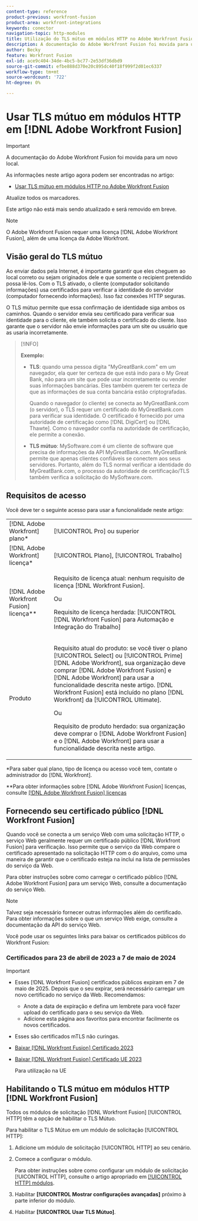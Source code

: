```yaml
---
content-type: reference
product-previous: workfront-fusion
product-area: workfront-integrations
keywords: conector
navigation-topic: http-modules
title: Utilização do TLS mútuo em módulos HTTP no Adobe Workfront Fusion
description: A documentação do Adobe Workfront Fusion foi movida para um novo local. Este artigo foi descontinuado, mas contém um link para o novo artigo que aborda essa funcionalidade.
author: Becky
feature: Workfront Fusion
exl-id: ace9c404-34de-4bc5-bc77-2e53df36dbd9
source-git-commit: efbe888d370e20c895dc40f18f999f2d01ec6337
workflow-type: tm+mt
source-wordcount: '722'
ht-degree: 0%

---
```


# Usar TLS mútuo em módulos HTTP em [!DNL Adobe Workfront Fusion]

>[!IMPORTANT]
>
>A documentação do Adobe Workfront Fusion foi movida para um novo local.
>
>As informações neste artigo agora podem ser encontradas no artigo:
>
>* [Usar TLS mútuo em módulos HTTP no Adobe Workfront Fusion](https://experienceleague.adobe.com/docs/workfront-fusion/using/references/apps-and-their-modules/universal-connectors/use-mtls-in-http-modules.html)
>
>Atualize todos os marcadores.
>
>Este artigo não está mais sendo atualizado e será removido em breve.

>[!NOTE]
>
>O Adobe Workfront Fusion requer uma licença [!DNL Adobe Workfront Fusion], além de uma licença da Adobe Workfront.

## Visão geral do TLS mútuo

Ao enviar dados pela Internet, é importante garantir que eles cheguem ao local correto ou sejam originados dele e que somente o recipient pretendido possa lê-los. Com o TLS ativado, o cliente (computador solicitando informações) usa certificados para verificar a identidade do servidor (computador fornecendo informações). Isso faz conexões HTTP seguras.

O TLS mútuo permite que essa confirmação de identidade siga ambos os caminhos. Quando o servidor envia seu certificado para verificar sua identidade para o cliente, ele também solicita o certificado do cliente. Isso garante que o servidor não envie informações para um site ou usuário que as usaria incorretamente.

>[!INFO]
>
>**Exemplo:**
>
>* **TLS**: quando uma pessoa digita &quot;MyGreatBank.com&quot; em um navegador, ela quer ter certeza de que está indo para o My Great Bank, não para um site que pode usar incorretamente ou vender suas informações bancárias. Eles também querem ter certeza de que as informações de sua conta bancária estão criptografadas.
>
>   Quando o navegador (o cliente) se conecta ao MyGreatBank.com (o servidor), o TLS requer um certificado do MyGreatBank.com para verificar sua identidade. O certificado é fornecido por uma autoridade de certificação como [!DNL DigiCert] ou [!DNL Thawte]. Como o navegador confia na autoridade de certificação, ele permite a conexão.
>
>* **TLS mútuo**: MySoftware.com é um cliente de software que precisa de informações da API MyGreatBank.com. MyGreatBank permite que apenas clientes confiáveis se conectem aos seus servidores. Portanto, além do TLS normal verificar a identidade do MyGreatBank.com, o processo da autoridade de certificação/TLS também verifica a solicitação do MySoftware.com.

## Requisitos de acesso

Você deve ter o seguinte acesso para usar a funcionalidade neste artigo:

<table style="table-layout:auto"> 
 <col> 
 <col> 
 <tbody> 
  <tr> 
   <td role="rowheader">[!DNL Adobe Workfront] plano*</td> 
   <td> <p>[!UICONTROL Pro] ou superior</p> </td> 
  </tr> 
  <tr data-mc-conditions=""> 
   <td role="rowheader">[!DNL Adobe Workfront] licença*</td> 
   <td> <p>[!UICONTROL Plano], [!UICONTROL Trabalho]</p> </td> 
  </tr> 
  <tr> 
   <td role="rowheader">[!DNL Adobe Workfront Fusion] licença**</td> 
   <td>
   <p>Requisito de licença atual: nenhum requisito de licença [!DNL Workfront Fusion].</p>
   <p>Ou</p>
   <p>Requisito de licença herdada: [!UICONTROL [!DNL Workfront Fusion] para Automação e Integração do Trabalho] </p>
   </td> 
  </tr> 
  <tr> 
   <td role="rowheader">Produto</td> 
   <td>
   <p>Requisito atual do produto: se você tiver o plano [!UICONTROL Select] ou [!UICONTROL Prime] [!DNL Adobe Workfront], sua organização deve comprar [!DNL Adobe Workfront Fusion] e [!DNL Adobe Workfront] para usar a funcionalidade descrita neste artigo. [!DNL Workfront Fusion] está incluído no plano [!DNL Workfront] da [!UICONTROL Ultimate].</p>
   <p>Ou</p>
   <p>Requisito de produto herdado: sua organização deve comprar o [!DNL Adobe Workfront Fusion] e o [!DNL Adobe Workfront] para usar a funcionalidade descrita neste artigo.</p>
   </td> 
  </tr> 
 </tbody> 
</table>

&#42;Para saber qual plano, tipo de licença ou acesso você tem, contate o administrador do [!DNL Workfront].

&#42;&#42;Para obter informações sobre [!DNL Adobe Workfront Fusion] licenças, consulte [[!DNL Adobe Workfront Fusion] licenças](../../../workfront-fusion/get-started/license-automation-vs-integration.md)

## Fornecendo seu certificado público [!DNL Workfront Fusion]


Quando você se conecta a um serviço Web com uma solicitação HTTP, o serviço Web geralmente requer um certificado público [!DNL Workfront Fusion] para verificação. Isso permite que o serviço da Web compare o certificado apresentado na solicitação HTTP com o do arquivo, como uma maneira de garantir que o certificado esteja na inclui na lista de permissões do serviço da Web.

Para obter instruções sobre como carregar o certificado público [!DNL Adobe Workfront Fusion] para um serviço Web, consulte a documentação do serviço Web.

>[!NOTE]
>
>Talvez seja necessário fornecer outras informações além do certificado. Para obter informações sobre o que um serviço Web exige, consulte a documentação da API do serviço Web.

Você pode usar os seguintes links para baixar os certificados públicos do Workfront Fusion:

### Certificados para 23 de abril de 2023 a 7 de maio de 2024

>[!IMPORTANT]
>
>* Esses [!DNL Workfront Fusion] certificados públicos expiram em 7 de maio de 2025. Depois que o seu expirar, será necessário carregar um novo certificado no serviço da Web. Recomendamos:
>
>   * Anote a data de expiração e defina um lembrete para você fazer upload do certificado para o seu serviço da Web.
>   * Adicione esta página aos favoritos para encontrar facilmente os novos certificados.
>
>* Esses são certificados mTLS não curingas.

* [Baixar [!DNL Workfront Fusion] Certificado 2023](/help/quicksilver/workfront-fusion/apps-and-their-modules/http-modules/assets/fusion-prod-us-mtls-certificate.pem)
* [Baixar [!DNL Workfront Fusion] Certificado UE 2023](/help/quicksilver/workfront-fusion/apps-and-their-modules/http-modules/assets/fusion-prod-eu-mtls-certificate.pem)

  Para utilização na UE

<!--

### Certificates for November 14, 2022 - July 15, 2023

>[!IMPORTANT]
>
>* These [!DNL Workfront Fusion] public certificates expire on July 15, 2023.
>* These are wildcard mTLS certificates.

* [Download [!DNL Workfront Fusion] Certificate 2023](https://cdn.experience.workfront.com/Documentation/Workfront+Fusion+2.0+public+certificates/app_workfrontfusion_com-jul-15-2023+updated.cer)
* [Download [!DNL Workfront Fusion] EU Certificate 2023](https://cdn.experience.workfront.com/Documentation/Workfront+Fusion/app-eu_workfrontfusion_com-jul-15-2023.cer)

   For use in the EU 

   -->

## Habilitando o TLS mútuo em módulos HTTP [!DNL Workfront Fusion]

Todos os módulos de solicitação [!DNL Workfront Fusion] [!UICONTROL HTTP] têm a opção de habilitar o TLS Mútuo.

Para habilitar o TLS Mútuo em um módulo de solicitação [!UICONTROL HTTP]:

1. Adicione um módulo de solicitação [!UICONTROL HTTP] ao seu cenário.
1. Comece a configurar o módulo.

   Para obter instruções sobre como configurar um módulo de solicitação [!UICONTROL HTTP], consulte o artigo apropriado em [[!UICONTROL HTTP] módulos](../../../workfront-fusion/apps-and-their-modules/http-modules/http-modules-1.md).

1. Habilitar **[!UICONTROL Mostrar configurações avançadas]** próximo à parte inferior do módulo.
1. Habilitar **[!UICONTROL Usar TLS Mútuo]**.

